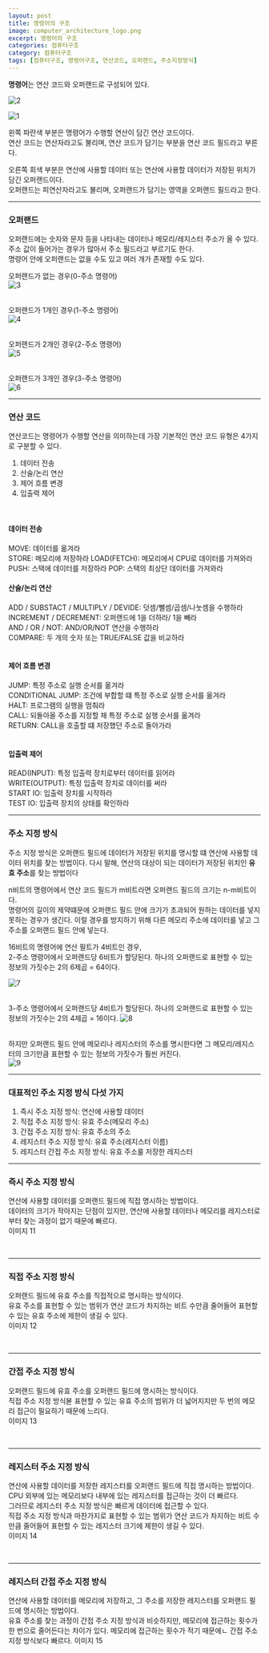 ```yaml
---
layout: post
title: 명령어의 구조
image: computer_architecture_logo.png
excerpt: 명령어의 구조
categories: 컴퓨터구조
category: 컴퓨터구조
tags: [컴퓨터구조, 명령어구조, 연산코드, 오퍼랜드, 주소지정방식]
---
```


**명령어**는 연산 코드와 오퍼랜드로 구성되어 있다.  

![2](https://github.com/DaYoung-woo/DaYoung-woo.github.io/assets/131967254/23efc2a6-7e3c-4838-ab85-8d0fd9bdfa79)  

![1](https://github.com/DaYoung-woo/DaYoung-woo.github.io/assets/131967254/afb217ae-27a8-4ee9-a2f4-99124e901143)  


왼쪽 파란색 부분은 명령어가 수행할 연산이 담긴 연산 코드이다.  
연산 코드는 연산자라고도 불리며, 연산 코드가 담기는 부분을 연산 코드 필드라고 부른다.  

오른쪽 회색 부분은 연산에 사용할 데이터 또는 연산에 사용할 데이터가 저장된 위치가 담긴 오퍼랜드이다.  
오퍼랜드는 피연산자라고도 불리며, 오퍼랜드가 담기는 영역을 오퍼랜드 필드라고 한다.  

---

### 오퍼랜드
오퍼랜드에는 숫자와 문자 등을 나타내는 데이터나 메모리/레지스터 주소가 올 수 있다.  
주소 값이 들어가는 경우가 많아서 주소 필드라고 부르기도 한다.  
명령어 안에 오퍼랜드는 없을 수도 있고 여러 개가 존재할 수도 있다.  

오퍼랜드가 없는 경우(0-주소 명령어)  
![3](https://github.com/DaYoung-woo/DaYoung-woo.github.io/assets/131967254/ef2c719d-70e4-494a-97f9-5d58eccee4ad)  
<br/>

오퍼랜드가 1개인 경우(1-주소 명령어)  
![4](https://github.com/DaYoung-woo/DaYoung-woo.github.io/assets/131967254/993df9ba-99b7-40f7-99de-03d864daabc2)  
<br/>

오퍼랜드가 2개인 경우(2-주소 명령어)  
![5](https://github.com/DaYoung-woo/DaYoung-woo.github.io/assets/131967254/19124ee5-11a7-4227-b43e-ab5757e475a9)  
<br/>

오퍼랜드가 3개인 경우(3-주소 명령어)  
![6](https://github.com/DaYoung-woo/DaYoung-woo.github.io/assets/131967254/0f75f166-73aa-41e3-bcff-e1d4078793bd)  

---

### 연산 코드 
연산코드는 명령어가 수행할 연산을 의미하는데 가장 기본적인 연산 코드 유형은 4가지로 구분할 수 있다.  

1. 데이터 전송  
2. 산술/논리 연산  
3. 제어 흐름 변경  
4. 입출력 제어  
<br/>

#### 데이터 전송
MOVE: 데이터를 옮겨라  
STORE: 메모리에 저장하라
LOAD(FETCH): 메모리에서 CPU로 데이터를 가져와라
PUSH: 스택에 데이터를 저장하라
POP: 스택의 최상단 데이터를 가져와라
<br/>

#### 산술/논리 연산
ADD / SUBSTACT / MULTIPLY / DEVIDE: 덧셈/뺄셈/곱셈/나눗셈을 수행하라  
INCREMENT / DECREMENT: 오퍼랜드에 1을 더하라/ 1을 빼라  
AND / OR / NOT: AND/OR/NOT 연산을 수행하라  
COMPARE: 두 개의 숫자 또는 TRUE/FALSE 값을 비교하라  
<br/>

#### 제어 흐름 변경
JUMP: 특정 주소로 실행 순서를 옮겨라  
CONDITIONAL JUMP: 조건에 부합할 떄 특정 주소로 실행 순서를 옮겨라  
HALT: 프로그램의 실행을 멈춰라  
CALL: 되돌아올 주소를 지정할 채 특정 주소로 실행 순서를 옮겨라  
RETURN: CALL을 호출할 떄 저장했던 주소로 돌아가라  
<br/>

#### 입출력 제어
READ(INPUT): 특정 입출력 장치로부터 데이터를 읽어라  
WRITE(OUTPUT): 특정 입출력 장치로 데이터를 써라  
START IO: 입출력 장치를 시작하라  
TEST IO: 입출력 장치의 상태를 확인하라  

---

### 주소 지정 방식
주소 지정 방식은 오퍼랜드 필드에 데이터가 저장된 위치를 명시할 떄 연산에 사용할 데이터 위치를 찾는 방법이다.
다시 말해, 연산의 대상이 되는 데이터가 저장된 위치인 **유효 주소**를 찾는 방법이다

n비트의 명령어에서 연산 코드 필드가 m비트라면 오퍼랜드 필드의 크기는 n-m비트이다.  
명령어의 길이의 제약떄문에 오퍼랜드 필드 안에 크기가 초과되어 원하는 데이터를 넣지 못하는 경우가 생긴다.
이럴 경우를 방지하기 위해 다른 메모리 주소에 데이터를 넣고 그 주소를 오퍼랜드 필드 안에 넣는다.

16비트의 명령어에 연산 필트가 4비트인 경우,   
2-주소 명령어에서 오퍼랜드당 6비트가 할당된다.
하나의 오퍼랜드로 표현할 수 있는 정보의 가짓수는 2의 6제곱 = 64이다.

![7](https://github.com/DaYoung-woo/DaYoung-woo.github.io/assets/131967254/e6a04964-2699-448e-9a5e-eb64a0ae5381)  
<br />

3-주소 명령어에서 오퍼랜드당 4비트가 할당된다.
하나의 오퍼랜드로 표현할 수 있는 정보의 가짓수는 2의 4제곱 = 16이다.
![8](https://github.com/DaYoung-woo/DaYoung-woo.github.io/assets/131967254/439e456e-e3c0-414b-a650-db4b60c8c9d2)  
<br />

하지만 오퍼랜드 필드 안에 메모리나 레지스터의 주소를 명시한다면 그 메모리/레지스터의 크기만큼 표현할 수 있는 정보의 가짓수가 훨씬 커진다.  
![9](https://github.com/DaYoung-woo/DaYoung-woo.github.io/assets/131967254/16bea784-2c3e-4da9-865a-f43ac87846f7)  

---

### 대표적인 주소 지정 방식 다섯 가지
1. 즉시 주소 지정 방식: 연산에 사용할 데이터  
2. 직접 주소 지정 방식: 유효 주소(메모리 주소)  
3. 간접 주소 지정 방식: 유효 주소의 주소  
4. 레지스터 주소 지정 방식: 유효 주소(레지스터 이름)
5. 레지스터 간접 주소 지정 방식: 유효 주소룰 저장한 레지스터

---

### 즉시 주소 지정 방식
연산에 사용할 데이터를 오퍼랜드 필드에 직접 명시하는 방법이다.  
데이터의 크기가 작아지는 단점이 있지만, 연산에 사용할 데이터나 메모리를 레지스터로부터 찾는 과정이 없기 때문에 빠르다.  
이미지 11  

<br />

---

### 직접 주소 지정 방식
오퍼랜드 필드에 유효 주소를 직접적으로 명시하는 방식이다.  
유효 주소를 표현할 수 있는 범위가 연산 코드가 차지하는 비트 수만큼 줄어들어 표현할 수 있는 유효 주소에 제한이 생길 수 있다.  
이미지 12 

<br />

---

### 간접 주소 지정 방식
오퍼랜드 필드에 유효 주소를 오퍼랜드 필드에 명시하는 방식이다.  
직접 주소 지정 방식볻 표현할 수 있는 유효 주소의 범위가 더 넓어지지만 두 번의 메모리 접근이 필요하기 때문에 느리다.  
이미지 13  

<br /> 

---

### 레지스터 주소 지정 방식
연산에 사용할 데이터를 저장한 레지스터를 오퍼랜드 필드에 직접 명시하는 방법이다.  
CPU 외부에 있는 메모리보다 내부에 있는 레지스터를 접근하는 것이 더 빠르다.  
그러므로 레지스터 주소 지정 방식은 빠르게 데이터에 접근할 수 있다.  
직접 주소 지정 방식과 마찬가지로 표현할 수 있는 범위가 연산 코드가 차지하는 비트 수만큼 줄어들어 표현할 수 있는 레지스터 크기에 제한이 생길 수 있다.  
이미지 14 

<br /> 

---

### 레지스터 간접 주소 지정 방식
연산에 사용할 데이터를 메모리에 저장하고, 그 주소를 저장한 레지스터를 오퍼랜드 필드에 명시하는 방법이다.  
유효 주소를 찾는 과정이 간접 주소 지정 방식과 비슷하지만, 메모리에 접근하는 횟수가 한 번으로 줄어든다는 차이가 있다.
메모리에 접근하는 횟수가 적기 때문에ㄴ 간접 주소 지정 방식보다 빠르다.
이미지 15 

<br /> 